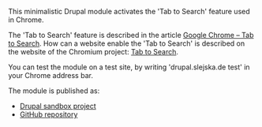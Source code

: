 This minimalistic Drupal module activates the 'Tab to Search' feature used in
Chrome.

The 'Tab to Search' feature is described in the article
<a href="http://www.danielfuterman.com/google-chrome-tab-to-search/">Google
Chrome – Tab to Search</a>. How can a website enable the 'Tab to Search' is
described on the website of the Chromium project:
<a href="http://www.chromium.org/tab-to-search">Tab to Search</a>.

You can test the module on a test site, by writing 'drupal.slejska.de test' in
your Chrome address bar.

The module is published as:
 - <a href='https://www.drupal.org/node/2847577'>Drupal sandbox project</a>
 - <a href='https://github.com/AntoninSlejska/opensearchtab'>GitHub repository
 </a>
